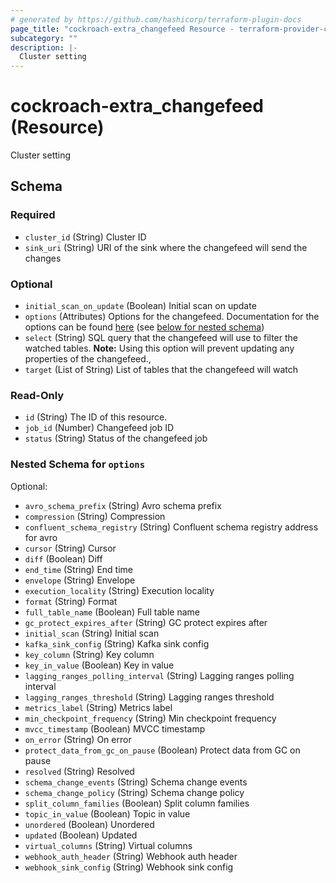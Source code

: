 ```yaml
---
# generated by https://github.com/hashicorp/terraform-plugin-docs
page_title: "cockroach-extra_changefeed Resource - terraform-provider-cockroach-extra"
subcategory: ""
description: |-
  Cluster setting
---
```


# cockroach-extra_changefeed (Resource)

Cluster setting



<!-- schema generated by tfplugindocs -->
## Schema

### Required

- `cluster_id` (String) Cluster ID
- `sink_uri` (String) URI of the sink where the changefeed will send the changes

### Optional

- `initial_scan_on_update` (Boolean) Initial scan on update
- `options` (Attributes) Options for the changefeed.
Documentation for the options can be found [here](https://www.cockroachlabs.com/docs/stable/create-changefeed#options) (see [below for nested schema](#nestedatt--options))
- `select` (String) SQL query that the changefeed will use to filter the watched tables.
**Note:** Using this option will prevent updating any properties of the changefeed.,
- `target` (List of String) List of tables that the changefeed will watch

### Read-Only

- `id` (String) The ID of this resource.
- `job_id` (Number) Changefeed job ID
- `status` (String) Status of the changefeed job

<a id="nestedatt--options"></a>
### Nested Schema for `options`

Optional:

- `avro_schema_prefix` (String) Avro schema prefix
- `compression` (String) Compression
- `confluent_schema_registry` (String) Confluent schema registry address for avro
- `cursor` (String) Cursor
- `diff` (Boolean) Diff
- `end_time` (String) End time
- `envelope` (String) Envelope
- `execution_locality` (String) Execution locality
- `format` (String) Format
- `full_table_name` (Boolean) Full table name
- `gc_protect_expires_after` (String) GC protect expires after
- `initial_scan` (String) Initial scan
- `kafka_sink_config` (String) Kafka sink config
- `key_column` (String) Key column
- `key_in_value` (Boolean) Key in value
- `lagging_ranges_polling_interval` (String) Lagging ranges polling interval
- `lagging_ranges_threshold` (String) Lagging ranges threshold
- `metrics_label` (String) Metrics label
- `min_checkpoint_frequency` (String) Min checkpoint frequency
- `mvcc_timestamp` (Boolean) MVCC timestamp
- `on_error` (String) On error
- `protect_data_from_gc_on_pause` (Boolean) Protect data from GC on pause
- `resolved` (String) Resolved
- `schema_change_events` (String) Schema change events
- `schema_change_policy` (String) Schema change policy
- `split_column_families` (Boolean) Split column families
- `topic_in_value` (Boolean) Topic in value
- `unordered` (Boolean) Unordered
- `updated` (Boolean) Updated
- `virtual_columns` (String) Virtual columns
- `webhook_auth_header` (String) Webhook auth header
- `webhook_sink_config` (String) Webhook sink config

